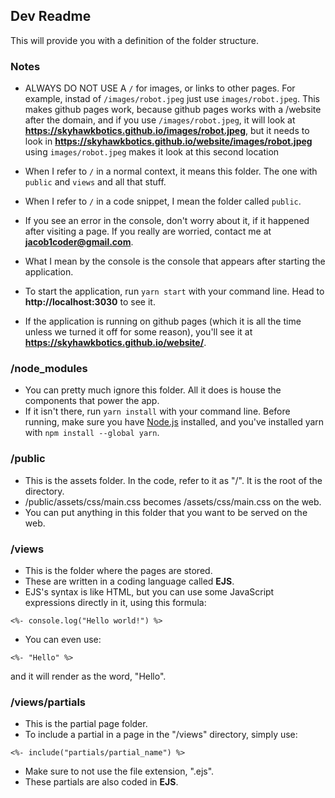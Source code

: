 ## Dev Readme

This will provide you with a definition of the folder structure.

### Notes

-   ALWAYS DO NOT USE A `/` for images, or links to other pages. For example, instad of `/images/robot.jpeg` just use `images/robot.jpeg`. This makes github pages work, because github pages works with a /website after the domain, and if you use `/images/robot.jpeg`, it will look at **https://skyhawkbotics.github.io/images/robot.jpeg**, but it needs to look in **https://skyhawkbotics.github.io/website/images/robot.jpeg** using `images/robot.jpeg` makes it look at this second location

-   When I refer to `/` in a normal context, it means this folder. The one with `public` and `views` and all that stuff.
-   When I refer to `/` in a code snippet, I mean the folder called `public`.
-   If you see an error in the console, don't worry about it, if it happened after visiting a page. If you really are worried, contact me at **jacob1coder@gmail.com**.
-   What I mean by the console is the console that appears after starting the application.
-   To start the application, run `yarn start` with your command line. Head to **http://localhost:3030** to see it.
-   If the application is running on github pages (which it is all the time unless we turned it off for some reason), you'll see it at **https://skyhawkbotics.github.io/website/**.

### /node_modules

-   You can pretty much ignore this folder. All it does is house the components that power the app.
-   If it isn't there, run `yarn install` with your command line. Before running, make sure you have [Node.js](https://www.nodejs.org/) installed, and you've installed yarn with `npm install --global yarn`.

### /public

-   This is the assets folder. In the code, refer to it as "/". It is the root of the directory.
-   /public/assets/css/main.css becomes /assets/css/main.css on the web.
-   You can put anything in this folder that you want to be served on the web.

### /views

-   This is the folder where the pages are stored.
-   These are written in a coding language called **EJS**.
-   EJS's syntax is like HTML, but you can use some JavaScript expressions directly in it, using this formula:

```ejs
<%- console.log("Hello world!") %>
```

-   You can even use:

```ejs
<%- "Hello" %>
```

and it will render as the word, "Hello".

### /views/partials

-   This is the partial page folder.
-   To include a partial in a page in the "/views" directory, simply use:

```ejs
<%- include("partials/partial_name") %>
```

-   Make sure to not use the file extension, ".ejs".
-   These partials are also coded in **EJS**.
